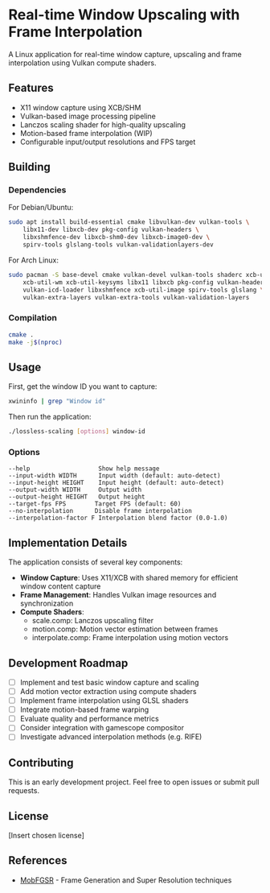 
# Real-time Window Upscaling with Frame Interpolation

A Linux application for real-time window capture, upscaling and frame interpolation using Vulkan compute shaders.

## Features

- X11 window capture using XCB/SHM
- Vulkan-based image processing pipeline
- Lanczos scaling shader for high-quality upscaling
- Motion-based frame interpolation (WIP)
- Configurable input/output resolutions and FPS target

## Building

### Dependencies

For Debian/Ubuntu:
```bash
sudo apt install build-essential cmake libvulkan-dev vulkan-tools \
    libx11-dev libxcb-dev pkg-config vulkan-headers \
    libxshmfence-dev libxcb-shm0-dev libxcb-image0-dev \
    spirv-tools glslang-tools vulkan-validationlayers-dev
```

For Arch Linux:
```bash
sudo pacman -S base-devel cmake vulkan-devel vulkan-tools shaderc xcb-util \
    xcb-util-wm xcb-util-keysyms libx11 libxcb pkg-config vulkan-headers \
    vulkan-icd-loader libxshmfence xcb-util-image spirv-tools glslang \
    vulkan-extra-layers vulkan-extra-tools vulkan-validation-layers
```

### Compilation

```bash
cmake .
make -j$(nproc)
```

## Usage

First, get the window ID you want to capture:
```bash
xwininfo | grep "Window id"
```

Then run the application:
```bash
./lossless-scaling [options] window-id
```

### Options

```
--help                   Show help message
--input-width WIDTH      Input width (default: auto-detect)
--input-height HEIGHT    Input height (default: auto-detect) 
--output-width WIDTH     Output width
--output-height HEIGHT   Output height
--target-fps FPS        Target FPS (default: 60)
--no-interpolation      Disable frame interpolation
--interpolation-factor F Interpolation blend factor (0.0-1.0)
```

## Implementation Details

The application consists of several key components:

- **Window Capture**: Uses X11/XCB with shared memory for efficient window content capture
- **Frame Management**: Handles Vulkan image resources and synchronization
- **Compute Shaders**:
  - scale.comp: Lanczos upscaling filter
  - motion.comp: Motion vector estimation between frames
  - interpolate.comp: Frame interpolation using motion vectors

## Development Roadmap

- [ ] Implement and test basic window capture and scaling
- [ ] Add motion vector extraction using compute shaders
- [ ] Implement frame interpolation using GLSL shaders
- [ ] Integrate motion-based frame warping
- [ ] Evaluate quality and performance metrics
- [ ] Consider integration with gamescope compositor
- [ ] Investigate advanced interpolation methods (e.g. RIFE)

## Contributing

This is an early development project. Feel free to open issues or submit pull requests.

## License

[Insert chosen license]

## References

- [MobFGSR](https://github.com/Mob-FGSR/MobFGSR) - Frame Generation and Super Resolution techniques